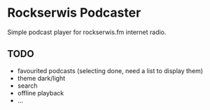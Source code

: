 # Rockserwis Podcaster

Simple podcast player for rockserwis.fm internet radio.

## TODO
- favourited podcasts (selecting done, need a list to display them)
- theme dark/light
- search
- offline playback
- ...
